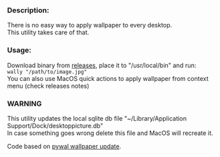 ### Description:  
There is no easy way to apply wallpaper to every desktop.  
This utility takes care of that.  
  
### Usage:  
Download binary from [releases](https://github.com/georgesofianosgr/wally/releases), place it to "/usr/local/bin" and run:  
```wally "/path/to/image.jpg"```  
You can also use MacOS quick actions to apply wallpaper from context menu (check releases notes)  
  
### WARNING  
This utility updates the local sqlite db file  "~/Library/Application Support/Dock/desktoppicture.db"  
In case something goes wrong delete this file and MacOS will recreate it.  
  
Code based on [pywal wallpaper update](https://github.com/dylanaraps/pywal/blob/master/pywal/wallpaper.py#L139).
